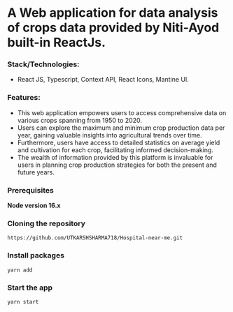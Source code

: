 # A Web application for data analysis of crops data provided by Niti-Ayod built-in ReactJs.

### Stack/Technologies:

- React JS, Typescript, Context API, React Icons, Mantine UI.

### Features:

- This web application empowers users to access comprehensive data on various crops spanning from 1950 to 2020.
- Users can explore the maximum and minimum crop production data per year, gaining valuable insights into agricultural trends over time.
- Furthermore, users have access to detailed statistics on average yield and cultivation for each crop, facilitating informed decision-making.
- The wealth of information provided by this platform is invaluable for users in planning crop production strategies for both the present and future years. 

### Prerequisites

**Node version 16.x**

### Cloning the repository

```shell
https://github.com/UTKARSHSHARMA718/Hospital-near-me.git
```

### Install packages

```shell
yarn add
```

### Start the app

```shell
yarn start
```

